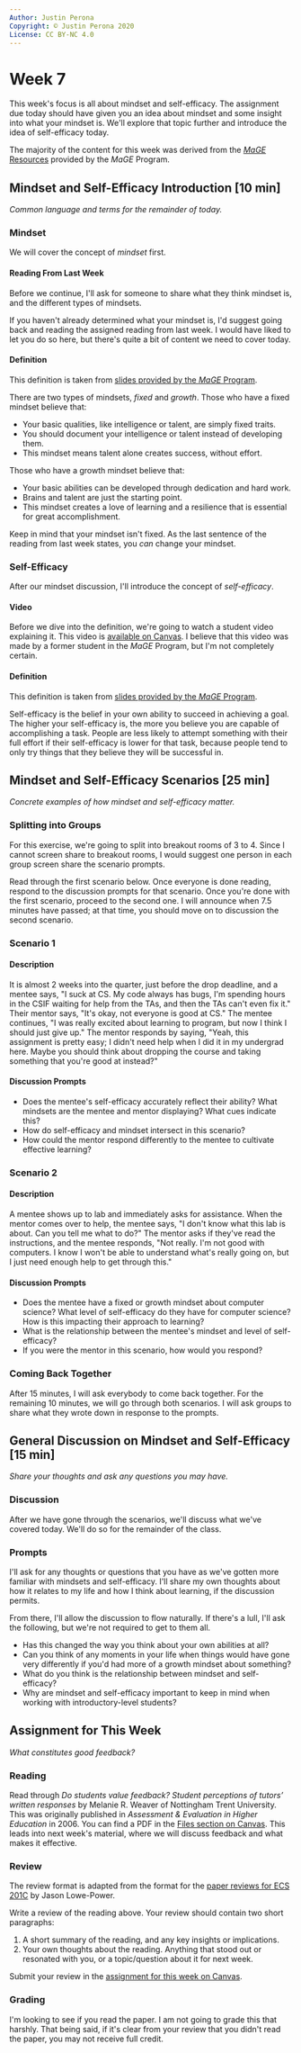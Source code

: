 ```yaml
---
Author: Justin Perona
Copyright: © Justin Perona 2020
License: CC BY-NC 4.0
---
```


# Week 7

This week's focus is all about mindset and self-efficacy.
The assignment due today should have given you an idea about mindset and some insight into what your mindset is.
We'll explore that topic further and introduce the idea of self-efficacy today.

The majority of the content for this week was derived from the [*MaGE* Resources](https://sites.google.com/mtholyoke.edu/mage-training-curriculum/home) provided by the *MaGE* Program.

## Mindset and Self-Efficacy Introduction [10 min]

*Common language and terms for the remainder of today.*

### Mindset

We will cover the concept of *mindset* first.

#### Reading From Last Week

Before we continue, I'll ask for someone to share what they think mindset is, and the different types of mindsets.

If you haven't already determined what your mindset is, I'd suggest going back and reading the assigned reading from last week.
I would have liked to let you do so here, but there's quite a bit of content we need to cover today.

#### Definition

This definition is taken from [slides provided by the *MaGE* Program](https://drive.google.com/open?id=1odO7a3DbPxb8VsdsdlPDSUVMXvmCt-ANPWxcdCjT_-U).

There are two types of mindsets, *fixed* and *growth*.
Those who have a fixed mindset believe that:

* Your basic qualities, like intelligence or talent, are simply fixed traits.
* You should document your intelligence or talent instead of developing them.
* This mindset means talent alone creates success, without effort.

Those who have a growth mindset believe that:

* Your basic abilities can be developed through dedication and hard work.
* Brains and talent are just the starting point.
* This mindset creates a love of learning and a resilience that is essential for great accomplishment.

Keep in mind that your mindset isn't fixed.
As the last sentence of the reading from last week states, you *can* change your mindset.

### Self-Efficacy

After our mindset discussion, I'll introduce the concept of *self-efficacy*.

#### Video

Before we dive into the definition, we're going to watch a student video explaining it.
This video is [available on Canvas](https://canvas.ucdavis.edu/courses/461800/files/folder/Seminar%20Materials?preview=8235240).
I believe that this video was made by a former student in the *MaGE* Program, but I'm not completely certain.

#### Definition

This definition is taken from [slides provided by the *MaGE* Program](https://drive.google.com/open?id=1odO7a3DbPxb8VsdsdlPDSUVMXvmCt-ANPWxcdCjT_-U).

Self-efficacy is the belief in your own ability to succeed in achieving a goal.
The higher your self-efficacy is, the more you believe you are capable of accomplishing a task.
People are less likely to attempt something with their full effort if their self-efficacy is lower for that task, because people tend to only try things that they believe they will be successful in.

## Mindset and Self-Efficacy Scenarios [25 min]

*Concrete examples of how mindset and self-efficacy matter.*

### Splitting into Groups

For this exercise, we're going to split into breakout rooms of 3 to 4.
Since I cannot screen share to breakout rooms, I would suggest one person in each group screen share the scenario prompts.

Read through the first scenario below.
Once everyone is done reading, respond to the discussion prompts for that scenario.
Once you're done with the first scenario, proceed to the second one.
I will announce when 7.5 minutes have passed; at that time, you should move on to discussion the second scenario.

### Scenario 1

#### Description

It is almost 2 weeks into the quarter, just before the drop deadline, and a mentee says, "I suck at CS.
My code always has bugs, I'm spending hours in the CSIF waiting for help from the TAs, and then the TAs can't even fix it."
Their mentor says, "It's okay, not everyone is good at CS."
The mentee continues, "I was really excited about learning to program, but now I think I should just give up."
The mentor responds by saying, "Yeah, this assignment is pretty easy; I didn't need help when I did it in my undergrad here.
Maybe you should think about dropping the course and taking something that you're good at instead?"

#### Discussion Prompts

* Does the mentee's self-efficacy accurately reflect their ability? What mindsets are the mentee and mentor displaying? What cues indicate this?
* How do self-efficacy and mindset intersect in this scenario?
* How could the mentor respond differently to the mentee to cultivate effective learning?

### Scenario 2

#### Description

A mentee shows up to lab and immediately asks for assistance.
When the mentor comes over to help, the mentee says, "I don't know what this lab is about. Can you tell me what to do?"
The mentor asks if they've read the instructions, and the mentee responds, "Not really.
I'm not good with computers.
I know I won't be able to understand what's really going on, but I just need enough help to get through this."

#### Discussion Prompts

* Does the mentee have a fixed or growth mindset about computer science? What level of self-efficacy do they have for computer science? How is this impacting their approach to learning?
* What is the relationship between the mentee's mindset and level of self-efficacy?
* If you were the mentor in this scenario, how would you respond?

### Coming Back Together

After 15 minutes, I will ask everybody to come back together.
For the remaining 10 minutes, we will go through both scenarios.
I will ask groups to share what they wrote down in response to the prompts.

## General Discussion on Mindset and Self-Efficacy [15 min]

*Share your thoughts and ask any questions you may have.*

### Discussion

After we have gone through the scenarios, we'll discuss what we've covered today.
We'll do so for the remainder of the class.

### Prompts

I'll ask for any thoughts or questions that you have as we've gotten more familiar with mindsets and self-efficacy.
I'll share my own thoughts about how it relates to my life and how I think about learning, if the discussion permits.

From there, I'll allow the discussion to flow naturally.
If there's a lull, I'll ask the following, but we're not required to get to them all.

* Has this changed the way you think about your own abilities at all?
* Can you think of any moments in your life when things would have gone very differently if you'd had more of a growth mindset about something?
* What do you think is the relationship between mindset and self-efficacy?
* Why are mindset and self-efficacy important to keep in mind when working with introductory-level students?

## Assignment for This Week

*What constitutes good feedback?*

### Reading

Read through *Do students value feedback? Student perceptions of tutors’ written responses* by Melanie R. Weaver of Nottingham Trent University.
This was originally published in *Assessment & Evaluation in Higher Education* in 2006.
You can find a PDF in the [Files section on Canvas](https://canvas.ucdavis.edu/files/6660904/download?download_frd=1).
This leads into next week's material, where we will discuss feedback and what makes it effective.

### Review

The review format is adapted from the format for the [paper reviews for ECS 201C](https://github.com/jlpteaching/ECS201C/blob/master/syllabus.md#paper-reviews) by Jason Lowe-Power.

Write a review of the reading above.
Your review should contain two short paragraphs:

1. A short summary of the reading, and any key insights or implications.
2. Your own thoughts about the reading. Anything that stood out or resonated with you, or a topic/question about it for next week.

Submit your review in the [assignment for this week on Canvas](https://canvas.ucdavis.edu/courses/369850/assignments/372351).

### Grading

I'm looking to see if you read the paper.
I am not going to grade this that harshly.
That being said, if it's clear from your review that you didn't read the paper, you may not receive full credit.
